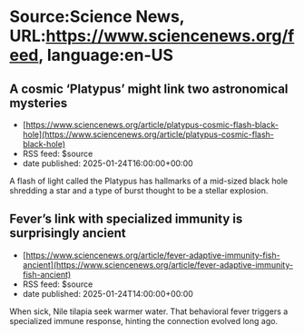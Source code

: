 # Source:Science News, URL:https://www.sciencenews.org/feed, language:en-US

## A cosmic ‘Platypus’ might link two astronomical mysteries
 - [https://www.sciencenews.org/article/platypus-cosmic-flash-black-hole](https://www.sciencenews.org/article/platypus-cosmic-flash-black-hole)
 - RSS feed: $source
 - date published: 2025-01-24T16:00:00+00:00

A flash of light called the Platypus has hallmarks of a mid-sized black hole shredding a star and a type of burst thought to be a stellar explosion.

## Fever’s link with specialized immunity is surprisingly ancient
 - [https://www.sciencenews.org/article/fever-adaptive-immunity-fish-ancient](https://www.sciencenews.org/article/fever-adaptive-immunity-fish-ancient)
 - RSS feed: $source
 - date published: 2025-01-24T14:00:00+00:00

When sick, Nile tilapia seek warmer water. That behavioral fever triggers a specialized immune response, hinting the connection evolved long ago.

